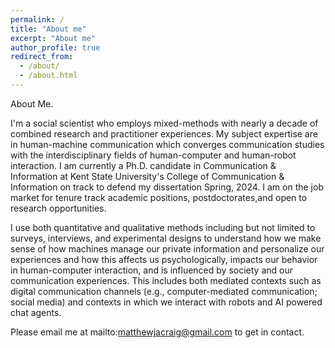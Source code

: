 ```yaml
---
permalink: /
title: "About me"
excerpt: "About me"
author_profile: true
redirect_from: 
  - /about/
  - /about.html
---
```


About Me.

I'm a social scientist who employs mixed-methods with nearly a decade of combined research and practitioner experiences. My subject expertise are in human-machine communication which converges communication studies with the interdisciplinary fields of human-computer and human-robot interaction. I am currently a Ph.D. candidate in Communication & Information at Kent State University's College of Communication & Information on track to defend my dissertation Spring, 2024. I am on the job market for tenure track academic positions, postdoctorates,and open to research opportunities.

I use both quantitative and qualitative methods including but not limited to surveys, interviews, and experimental designs to understand how we make sense of how machines manage our private information and personalize our experiences and how this affects us psychologically, impacts our behavior in human-computer interaction, and is influenced by society and our communication experiences. This includes both mediated contexts such as digital communication channels (e.g., computer-mediated communication; social media) and contexts in which we interact with robots and AI powered chat agents.

Please email me at mailto:matthewjacraig@gmail.com to get in contact.

